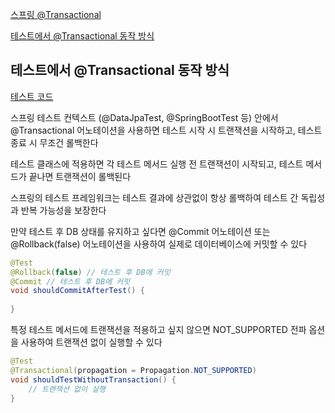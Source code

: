 [스프링 @Transactional](./스프링%20-%20@Transactional.md)

[테스트에서 @Transactional 동작 방식](#테스트에서-transactional-동작-방식)


## 테스트에서 @Transactional 동작 방식

[테스트 코드](../transaction/src/test/java/db/ninja/SpringTransactionalTest.java)

스프링 테스트 컨텍스트 (@DataJpaTest, @SpringBootTest 등) 안에서 @Transactional 어노테이션을 사용하면 테스트 시작 시 트랜잭션을 시작하고, 테스트 종료 시 무조건 롤백한다

테스트 클래스에 적용하면 각 테스트 메서드 실행 전 트랜잭션이 시작되고, 테스트 메서드가 끝나면 트랜잭션이 롤백된다

스프링의 테스트 프레임워크는 테스트 결과에 상관없이 항상 롤백하여 테스트 간 독립성과 반복 가능성을 보장한다

만약 테스트 후 DB 상태를 유지하고 싶다면 @Commit 어노테이션 또는 @Rollback(false) 어노테이션을 사용하여 실제로 데이터베이스에 커밋할 수 있다

```java
@Test
@Rollback(false) // 테스트 후 DB에 커밋
@Commit // 테스트 후 DB에 커밋
void shouldCommitAfterTest() {
    
}
```

특정 테스트 메서드에 트랜잭션을 적용하고 싶지 않으면 NOT_SUPPORTED 전파 옵션을 사용하여 트랜잭션 없이 실행할 수 있다

```java
@Test
@Transactional(propagation = Propagation.NOT_SUPPORTED)
void shouldTestWithoutTransaction() {
    // 트랜잭션 없이 실행
}
```
